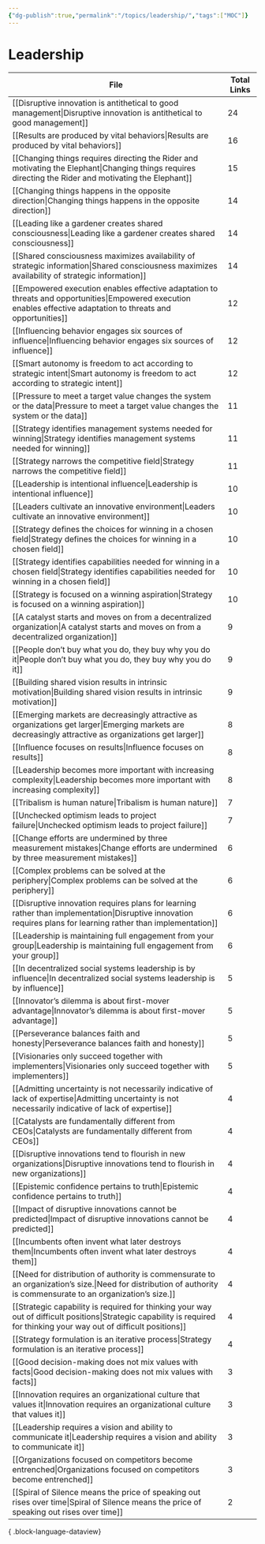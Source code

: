 ```yaml
---
{"dg-publish":true,"permalink":"/topics/leadership/","tags":["MOC"]}
---
```


# Leadership

| File                                                                                                                                                                        | Total Links |
| --------------------------------------------------------------------------------------------------------------------------------------------------------------------------- | ----------- |
| [[Disruptive innovation is antithetical to good management\|Disruptive innovation is antithetical to good management]]                                                   | 24          |
| [[Results are produced by vital behaviors\|Results are produced by vital behaviors]]                                                                                     | 16          |
| [[Changing things requires directing the Rider and motivating the Elephant\|Changing things requires directing the Rider and motivating the Elephant]]                   | 15          |
| [[Changing things happens in the opposite direction\|Changing things happens in the opposite direction]]                                                                 | 14          |
| [[Leading like a gardener creates shared consciousness\|Leading like a gardener creates shared consciousness]]                                                           | 14          |
| [[Shared consciousness maximizes availability of strategic information\|Shared consciousness maximizes availability of strategic information]]                           | 14          |
| [[Empowered execution enables effective adaptation to threats and opportunities\|Empowered execution enables effective adaptation to threats and opportunities]]         | 12          |
| [[Influencing behavior engages six sources of influence\|Influencing behavior engages six sources of influence]]                                                         | 12          |
| [[Smart autonomy is freedom to act according to strategic intent\|Smart autonomy is freedom to act according to strategic intent]]                                       | 12          |
| [[Pressure to meet a target value changes the system or the data\|Pressure to meet a target value changes the system or the data]]                                       | 11          |
| [[Strategy identifies management systems needed for winning\|Strategy identifies management systems needed for winning]]                                                 | 11          |
| [[Strategy narrows the competitive field\|Strategy narrows the competitive field]]                                                                                       | 11          |
| [[Leadership is intentional influence\|Leadership is intentional influence]]                                                                                             | 10          |
| [[Leaders cultivate an innovative environment\|Leaders cultivate an innovative environment]]                                                                             | 10          |
| [[Strategy defines the choices for winning in a chosen field\|Strategy defines the choices for winning in a chosen field]]                                               | 10          |
| [[Strategy identifies capabilities needed for winning in a chosen field\|Strategy identifies capabilities needed for winning in a chosen field]]                         | 10          |
| [[Strategy is focused on a winning aspiration\|Strategy is focused on a winning aspiration]]                                                                             | 10          |
| [[A catalyst starts and moves on from a decentralized organization\|A catalyst starts and moves on from a decentralized organization]]                                   | 9           |
| [[People don’t buy what you do, they buy why you do it\|People don’t buy what you do, they buy why you do it]]                                                           | 9           |
| [[Building shared vision results in intrinsic motivation\|Building shared vision results in intrinsic motivation]]                                                       | 9           |
| [[Emerging markets are decreasingly attractive as organizations get larger\|Emerging markets are decreasingly attractive as organizations get larger]]                   | 8           |
| [[Influence focuses on results\|Influence focuses on results]]                                                                                                           | 8           |
| [[Leadership becomes more important with increasing complexity\|Leadership becomes more important with increasing complexity]]                                           | 8           |
| [[Tribalism is human nature\|Tribalism is human nature]]                                                                                                                 | 7           |
| [[Unchecked optimism leads to project failure\|Unchecked optimism leads to project failure]]                                                                             | 7           |
| [[Change efforts are undermined by three measurement mistakes\|Change efforts are undermined by three measurement mistakes]]                                             | 6           |
| [[Complex problems can be solved at the periphery\|Complex problems can be solved at the periphery]]                                                                     | 6           |
| [[Disruptive innovation requires plans for learning rather than implementation\|Disruptive innovation requires plans for learning rather than implementation]]           | 6           |
| [[Leadership is maintaining full engagement from your group\|Leadership is maintaining full engagement from your group]]                                                 | 6           |
| [[In decentralized social systems leadership is by influence\|In decentralized social systems leadership is by influence]]                                               | 5           |
| [[Innovator’s dilemma is about first-mover advantage\|Innovator’s dilemma is about first-mover advantage]]                                                               | 5           |
| [[Perseverance balances faith and honesty\|Perseverance balances faith and honesty]]                                                                                     | 5           |
| [[Visionaries only succeed together with implementers\|Visionaries only succeed together with implementers]]                                                             | 5           |
| [[Admitting uncertainty is not necessarily indicative of lack of expertise\|Admitting uncertainty is not necessarily indicative of lack of expertise]]                   | 4           |
| [[Catalysts are fundamentally different from CEOs\|Catalysts are fundamentally different from CEOs]]                                                                     | 4           |
| [[Disruptive innovations tend to flourish in new organizations\|Disruptive innovations tend to flourish in new organizations]]                                           | 4           |
| [[Epistemic confidence pertains to truth\|Epistemic confidence pertains to truth]]                                                                                       | 4           |
| [[Impact of disruptive innovations cannot be predicted\|Impact of disruptive innovations cannot be predicted]]                                                           | 4           |
| [[Incumbents often invent what later destroys them\|Incumbents often invent what later destroys them]]                                                                   | 4           |
| [[Need for distribution of authority is commensurate to an organization’s size.\|Need for distribution of authority is commensurate to an organization’s size.]]         | 4           |
| [[Strategic capability is required for thinking your way out of difficult positions\|Strategic capability is required for thinking your way out of difficult positions]] | 4           |
| [[Strategy formulation is an iterative process\|Strategy formulation is an iterative process]]                                                                           | 4           |
| [[Good decision-making does not mix values with facts\|Good decision-making does not mix values with facts]]                                                             | 3           |
| [[Innovation requires an organizational culture that values it\|Innovation requires an organizational culture that values it]]                                           | 3           |
| [[Leadership requires a vision and ability to communicate it\|Leadership requires a vision and ability to communicate it]]                                               | 3           |
| [[Organizations focused on competitors become entrenched\|Organizations focused on competitors become entrenched]]                                                       | 3           |
| [[Spiral of Silence means the price of speaking out rises over time\|Spiral of Silence means the price of speaking out rises over time]]                                 | 2           |

{ .block-language-dataview}
